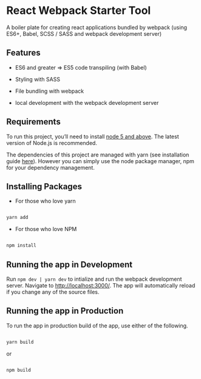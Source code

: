 # React Webpack Starter Tool

A boiler plate for creating react applications bundled by webpack (using ES6+, Babel, SCSS / SASS and webpack development server)

## Features

-   ES6 and greater => ES5 code transpiling (with Babel)
    
-   Styling with SASS
    
-   File bundling with webpack
    
-   local development with the webpack development server
    

## Requirements

To run this project, you’ll need to install [node 5 and above](https://nodejs.org/en/). The latest version of Node.js is recommended.

The dependencies of this project are managed with yarn (see installation guide [here](https://yarnpkg.com/en/)). However you can simply use the node package manager, npm for your dependency management.

## Installing Packages

-   For those who love yarn

```bash

yarn add
```

-   For those who love NPM

```bash

npm install
```

## Running the app in Development

Run `npm dev | yarn dev` to intialize and run the webpack development server. Navigate to [http://localhost:3000/](http://localhost:3000). The app will automatically reload if you change any of the source files.

## Running the app in Production

To run the app in production build of the app, use either of the following.

```bash

yarn build
```

or

```bash

npm build
```